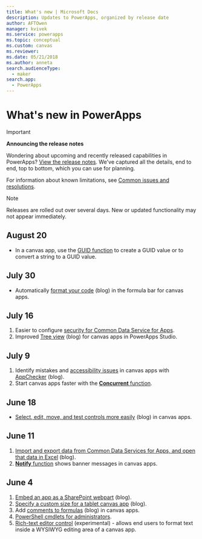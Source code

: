 ```yaml
---
title: What's new | Microsoft Docs
description: Updates to PowerApps, organized by release date
author: AFTOwen
manager: kvivek
ms.service: powerapps
ms.topic: conceptual
ms.custom: canvas
ms.reviewer: 
ms.date: 05/21/2018
ms.author: anneta
search.audienceType: 
  - maker
search.app: 
  - PowerApps
---
```

# What's new in PowerApps

> [!IMPORTANT]
>
> **Announcing the release notes**
>
> Wondering about upcoming and recently released capabilities in PowerApps?
>[View the release notes](https://docs.microsoft.com/business-applications-release-notes/april18/powerapps/overview). We've captured all the details, end to end, top to bottom, which you can use for planning.

For information about known limitations, see [Common issues and resolutions](common-issues-and-resolutions.md).

> [!NOTE]
> Releases are rolled out over several days. New or updated functionality may not appear immediately.

## August 20
* In a canvas app, use the [GUID function](functions/function-guid.md) to create a GUID value or to convert a string to a GUID value.

## July 30

* Automatically [format your code](https://powerapps.microsoft.com/en-us/blog/automatically-format-your-formula/) (blog) in the formula bar for canvas apps.

## July 16

1. Easier to configure [security for Common Data Service for Apps](share-app.md##manage-entity-permissions).
2. Improved [Tree view](https://powerapps.microsoft.com/blog/tree-view-now-even-better-with-expand-all-collapse-all-and-more/) (blog) for canvas apps in PowerApps Studio.

## July 9

1. Identify mistakes and [accessibility issues](accessibility-checker.md) in canvas apps with [AppChecker](https://powerapps.microsoft.com/blog/new-app-checker-helps-you-fix-errors-and-make-accessible-apps/) (blog).
2. Start canvas apps faster with the [**Concurrent** function](functions/function-concurrent.md).

## June 18

* [Select, edit, move, and test controls more easily](https://powerapps.microsoft.com/blog/say-goodbye-to-miss-clicks-on-the-canvas/) (blog) in canvas apps.

## June 11

1. [Import and export data from Common Data Services for Apps, and open that data in Excel](https://powerapps.microsoft.com/blog/cds-for-apps-excel-importexport/) (blog).
1. [**Notify** function](functions/function-showerror.md) shows banner messages in canvas apps.

## June 4

1. [Embed an app as a SharePoint webpart](https://powerapps.microsoft.com/blog/embedding-powerapps-in-office-and-beyond/) (blog).
1. [Specify a custom size for a tablet canvas app](https://powerapps.microsoft.com/blog/embedding-powerapps-in-office-and-beyond/) (blog).
1. Add [comments to formulas](https://powerapps.microsoft.com/blog/comment-your-powerapps-code/) (blog) in canvas apps.
1. [PowerShell cmdlets for administrators](https://docs.microsoft.com/powerapps/administrator/powerapps-powershell).
1. [Rich-text editor control](controls/control-richtexteditor.md) (experimental) - allows end users to format text inside a WYSIWYG editing area of a canvas app.

